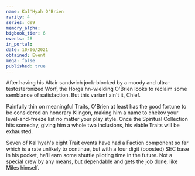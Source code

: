 ```yaml
---
name: Kal'Hyah O'Brien
rarity: 4
series: ds9
memory_alpha:
bigbook_tier: 6
events: 28
in_portal:
date: 10/06/2021
obtained: Event
mega: false
published: true
---
```


After having his Altair sandwich jock-blocked by a moody and ultra-testosteronized Worf, the Horga'hn-wielding O'Brien looks to reclaim some semblance of satisfaction. But this variant ain't it, Chief. 

Painfully thin on meaningful Traits, O'Brien at least has the good fortune to be considered an honorary Klingon, making him a name to chekov your level-and-freeze list no matter your play style. Once the Spiritual Collection hits someday, giving him a whole two inclusions, his viable Traits will be exhausted.

Seven of Kal'hyah's eight Trait events have had a Faction component so far which is a rate unlikely to continue, but with a four digit (boosted) SEC base in his pocket, he'll earn some shuttle piloting time in the future. Not a special crew by any means, but dependable and gets the job done, like Miles himself.
